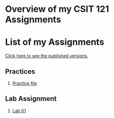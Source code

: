 # Overview of my CSIT 121 Assignments

<h1>List of my Assignments</h1>

<p><a href="https://tyrannusexcle101.github.io/CSIT121/">Click here to see the published versions. </a></p>

<h2>Practices</h2>

<ol>
<li><a href="practice/demo.html">Practice file</a></li>
  
</ol>

<h2>Lab Assignment</h2>

<ol>
<li><a href="Lab01/aboutme.html" target="_blank">Lab 01</a></li>
</ol>
